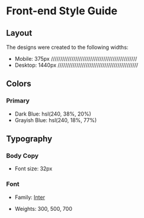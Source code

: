 # Front-end Style Guide

## Layout

The designs were created to the following widths:

- Mobile: 375px //////////////////////////////////////////////
- Desktop: 1440px  ///////////////////////////////////////////

## Colors

### Primary

- Dark Blue: hsl(240, 38%, 20%)
- Grayish Blue: hsl(240, 18%, 77%)

## Typography

### Body Copy

- Font size: 32px

### Font

- Family: [Inter](https://fonts.google.com/specimen/Inter)

- Weights: 300, 500, 700